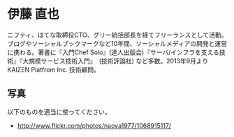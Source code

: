 伊藤 直也
=========

ニフティ、はてな取締役CTO、グリー統括部長を経てフリーランスとして活動。ブログやソーシャルブックマークなど10年間、ソーシャルメディアの開発と運営に携わる。著書に『入門Chef Solo』(達人出版会)『サーバ/インフラを支える技術』『大規模サービス技術入門』　(技術評論社) など多数。2013年9月よりKAIZEN Platfrom Inc. 技術顧問。

写真
----

以下のものを適当に使ってください。

- http://www.flickr.com/photos/naoya1977/1068915117/
